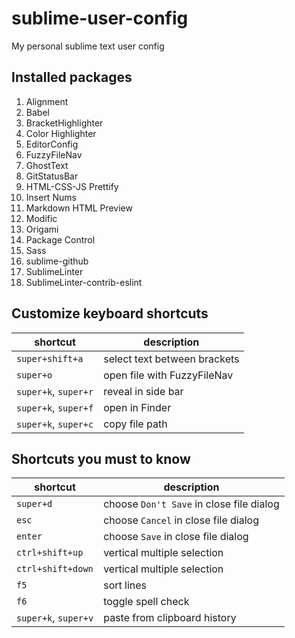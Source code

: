 # sublime-user-config
My personal sublime text user config

## Installed packages
1. Alignment
1. Babel
1. BracketHighlighter
1. Color Highlighter
1. EditorConfig
1. FuzzyFileNav
1. GhostText
1. GitStatusBar
1. HTML-CSS-JS Prettify
1. Insert Nums
1. Markdown HTML Preview
1. Modific
1. Origami
1. Package Control
1. Sass
1. sublime-github
1. SublimeLinter
1. SublimeLinter-contrib-eslint

## Customize keyboard shortcuts

| shortcut | description |
|----------|-------------|
|`super+shift+a`|select text between brackets|
|`super+o`|open file with FuzzyFileNav|
|`super+k`, `super+r`|reveal in side bar|
|`super+k`, `super+f`|open in Finder|
|`super+k`, `super+c`|copy file path|

## Shortcuts you must to know

| shortcut | description |
|----------|-------------|
|`super+d`|choose `Don't Save` in close file dialog|
|`esc`|choose `Cancel` in close file dialog|
|`enter`|choose `Save` in close file dialog|
|`ctrl+shift+up`|vertical multiple selection|
|`ctrl+shift+down`|vertical multiple selection|
|`f5`|sort lines|
|`f6`|toggle spell check|
|`super+k`, `super+v`|paste from clipboard history|
